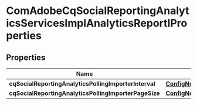 
# ComAdobeCqSocialReportingAnalyticsServicesImplAnalyticsReportIProperties

## Properties
Name | Type | Description | Notes
------------ | ------------- | ------------- | -------------
**cqSocialReportingAnalyticsPollingImporterInterval** | [**ConfigNodePropertyInteger**](ConfigNodePropertyInteger.md) |  |  [optional]
**cqSocialReportingAnalyticsPollingImporterPageSize** | [**ConfigNodePropertyInteger**](ConfigNodePropertyInteger.md) |  |  [optional]



